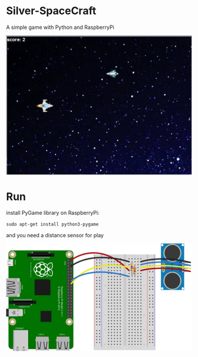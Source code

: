 # Silver-SpaceCraft
A simple game with Python and RaspberryPi

![Screenshot](screenshot.png)

# Run
install PyGame library on RaspberryPi:
```
sudo apt-get install python3-pygame
```

and you need a distance sensor for play

![Screenshot](distance_sensor_bb.svg)
